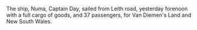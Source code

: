  The ship, Numa, Captain Day, sailed from Leith road, yesterday forenoon with a full cargo of goods, and 37 passengers, for Van Diemen's Land and New South Wales.  